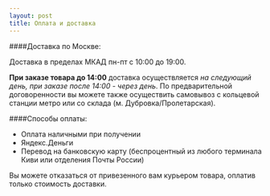 ```yaml
---
layout: post
title: Оплата и доставка
--- 
```



####Доставка по Москве:

Доставка в пределах МКАД пн-пт с 10:00 до 19:00.

**При заказе товара до 14:00** доставка осуществляется *на следующий день, при заказе после 14:00 - через день*.
По предварительной договоренности вы можете также осуществить самовывоз с кольцевой станции метро или со склада 
(м. Дубровка/Пролетарская).

####Способы оплаты:

* Оплата наличными при получении
* Яндекс.Деньги
* Перевод на банковскую карту (беспроцентный из любого терминала Киви или отделения Почты России)

Вы можете отказаться от привезенного вам курьером товара, оплатив только стоимость доставки.
